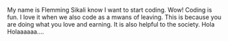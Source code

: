 My name is Flemming Sikali know  I want to start coding.
Wow! Coding is fun.
I love it when we also code as a mwans of leaving.
This is because you are doing what you love and earning.
It is also helpful to the society.
Hola 
Holaaaaaa....
